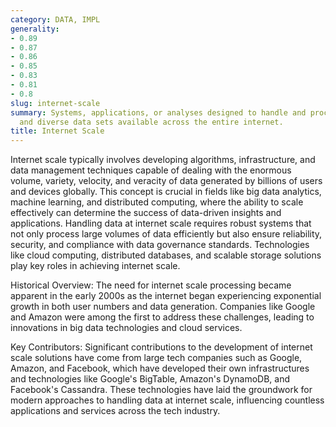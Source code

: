 ```yaml
---
category: DATA, IMPL
generality:
- 0.89
- 0.87
- 0.86
- 0.85
- 0.83
- 0.81
- 0.8
slug: internet-scale
summary: Systems, applications, or analyses designed to handle and process the vast
  and diverse data sets available across the entire internet.
title: Internet Scale
---
```


Internet scale typically involves developing algorithms, infrastructure, and data management techniques capable of dealing with the enormous volume, variety, velocity, and veracity of data generated by billions of users and devices globally. This concept is crucial in fields like big data analytics, machine learning, and distributed computing, where the ability to scale effectively can determine the success of data-driven insights and applications. Handling data at internet scale requires robust systems that not only process large volumes of data efficiently but also ensure reliability, security, and compliance with data governance standards. Technologies like cloud computing, distributed databases, and scalable storage solutions play key roles in achieving internet scale.

Historical Overview: The need for internet scale processing became apparent in the early 2000s as the internet began experiencing exponential growth in both user numbers and data generation. Companies like Google and Amazon were among the first to address these challenges, leading to innovations in big data technologies and cloud services.

Key Contributors: Significant contributions to the development of internet scale solutions have come from large tech companies such as Google, Amazon, and Facebook, which have developed their own infrastructures and technologies like Google's BigTable, Amazon's DynamoDB, and Facebook's Cassandra. These technologies have laid the groundwork for modern approaches to handling data at internet scale, influencing countless applications and services across the tech industry.